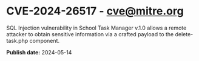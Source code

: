 # CVE-2024-26517 - cve@mitre.org

SQL Injection vulnerability in School Task Manager v.1.0 allows a remote attacker to obtain sensitive information via a crafted payload to the delete-task.php component.

**Publish date:** 2024-05-14
